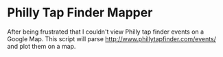 # Philly Tap Finder Mapper

After being frustrated that I couldn't view Philly tap finder events on a Google Map. This script will parse http://www.phillytapfinder.com/events/ and plot them on a map. 
